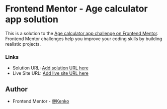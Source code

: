 # Frontend Mentor - Age calculator app solution

This is a solution to the [Age calculator app challenge on Frontend Mentor](https://www.frontendmentor.io/challenges/age-calculator-app-dF9DFFpj-Q). Frontend Mentor challenges help you improve your coding skills by building realistic projects. 


### Links

- Solution URL: [Add solution URL here](https://github.com/K3nK0/Age-calculator-app)
- Live Site URL: [Add live site URL here](https://your-live-site-url.com)

## Author

- Frontend Mentor - [@Kenko](https://www.frontendmentor.io/profile/K3nK0)

